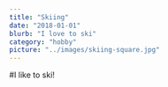 ```yaml
---
title: "Skiing"
date: "2018-01-01"
blurb: "I love to ski"
category: "hobby"
picture: "../images/skiing-square.jpg"
---
```


#I like to ski!
